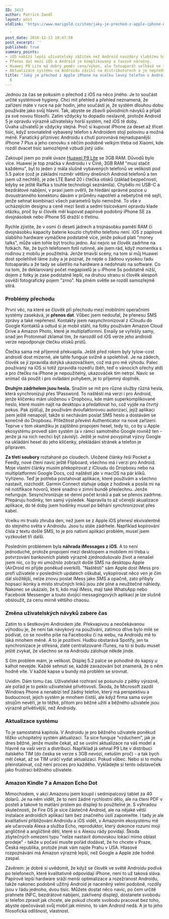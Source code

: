 ```yaml
---
ID: 3413
author: Patrick Zandl
layout: post
oldlink: 'https://www.marigold.cz/item/jaky-je-prechod-z-apple-iphone-na-vcelku-levny-telefon-s-android-6

  '
post_date: 2016-12-13 10:47:58
post_excerpt: ''
published: true
summary_points:
- iOS nabízí lepší uživatelský zážitek než Android navzdory slabšímu hardwaru.
- Přenos dat mezi iOS a Android je komplikovaný a časově náročný.
- Huawei P9 Lite má dobrý poměr cena/výkon, ale fotoaparát selhává ve tmavých scénách.
- Aktualizace systému na Androidu závisí na distributorech a je nepředvídatelná.
title: "Jaký je přechod z Apple iPhone na vcelku levný telefon s Android"
  6
---
```


<p>Jednou za čas se pokusím o přechod z iOS na něco jiného. Je to součást určité systémové hygieny. Chci mít přehled a přehled neznamená, že zařízení máte v ruce na pár hodin, jeho součástí je, že systém dlouhou dobu používáte jako svůj hlavní. Tak, abyste se zbavili původních návyků a přijali za své novou filosofii. Zatím vždycky to dopadlo neslavně, protože Android 5 je opravdu výrazně uživatelsky horší systém, než iOS té doby. <br />Úvaha uživatelů je vždycky stejná. Proč si kupovat iPhone za deset až třicet tisíc, když srovnatelně vybavený telefon s Androidem stojí polovinu a možná méně. Fanatický příznivec Androidu s chutí porovnává nejnadupanější iPhone 7 Plus a jeho cenovku s něčím podobně velkým třeba od Xiaomi, kde rozdíl dvacet tisíc samozřejmě vzbudí jistý údiv. </p>


<!--more-->

<p>Zakoupil jsem po zralé úvaze <a href="http://consumer.huawei.com/en/mobile-phones/p9lite/index.htm">Huawei P9 Lite</a> se 3GB RAM. Důvodů bylo více. Huawei je top značka v Androidu i v Číně, 3GB RAM "musí stačit každému", byl to jeden z mála slušně vybavených telefonů ve velikosti pod 5.5 palce (což je základní rozměr většiny dnešních Android telefonů a ten jsem už nechtěl), je zde LTE Band 20 i čtečka otisků (základ bezpečnosti, kdyby se ještě Raifka s touhle technologií seznámila). Chybělo mi USB-C a bezdrátové nabíjení, v praxi jsem ověřil, že hledání správné pozice u dvoustranného konektoru dávám v průměru napotřetí a nebetyčně mě sejří, jenže sehnat kombinaci všech parametrů bylo nemožné. To vše v ucházejícím designu a ceně mezi šesti a sedmi tisícovkami opravdu klade otázku, proč by si člověk měl kupovat papírově podobný iPhone SE za dvojnásobek nebo iPhone 5S dražší o třetinu. </p>

<p>Rychle zjistíte, že v osmi či deseti jádrech a trojnásobku paměti RAM či dvojnásobku kapacity baterie kouzlo chytrého telefonu není. iOS z papírově slabšího hardware vymáčkne podstatně více, jenže pokud platí "money talks", může vám tohle být trochu jedno. Asi nejvíc se člověk zadrhne na fotkách. Ne, že bych telefonem fotil rutinně, ale jsem rád, když momentka s rodinou z mobilu je použitelná. Jenže tmavší scény, na tom si můj Huawei dost spolehlivě láme zuby a je poznat, že nejde o žádnou vysokou řadu fotoaparátu a že tady se ušetřilo na hardware a nedohnalo na software. Co na tom, že deklarovaný počet megapixelů je u iPhone 5s podstatně nižší, dojem z fotky je zase podstatně lepší, na druhou stranu si člověk alespoň osvěží fotografický pojem "zrno". Na plném světle se rozdíl samozřejmě stírá. </p>

<h3>Problémy přechodu</h3>
<p>První věc, na které se člověk při přechodu mezi mobilními operačními systémy zasekává, je <strong>přenos dat</strong>. Vůbec jsem nedoufal, že přenesu SMS zprávy a také nepřenesl. Kontakty jsem nasynchronizoval z iCloudu do Google Kontaktů a odtud si je mobil stáhl, na fotky používám Amazon Cloud Drive a Amazon Photo, které je multiplatformní. Emaily se vyřešily samy, snad jen Protonmail zklamal tím, že narozdíl od iOS verze jeho androidí verze nepodporuje čtečku otisků prstů. </p>

<p>Čtečka sama mě příjemně překvapila. Ještě před rokem byly tylow-cost androidí dost mizerné, ale tahle funguje svižně a spolehlivě. Je na zádech, člověk se jí zpravidla dotýká ukazováčkem, což má pro mě výhodu. Palec používaný na iOS si totiž zpravidla rozedřu (běh, teď o vánocích ořechy atd) a pro čtečku na iPhone je nepoužitelný, ukazováček tím netrpí. Navíc se snímač dá použít i pro ovládání pohybem, je to příjemný doplněk. </p>

<p><strong>Druhým zádrhelem jsou hesla.</strong> Snažím se mít pro různé služby různá hesla, která synchronizuji přes 1Password. To naštěstí má verzi i pro Android, jenže klíčenku mám uloženou v Dropboxu, kde mám superkomplikované heslo, které musím najít na desktopu a předatlovat ho, což vyjde na čtvrtý pokus. Pak zjišťuji, že používám dvoufaktorovou autorizaci, jejíž aplikaci jsem ještě nenapojil, takže si nechávám poslat SMS heslo a dostávám se konečně do Dropboxu. Příležitost převést Authenticator na nové zařízení. <br />Teprve v tom okamžiku je zajištěno propojení hesel, tedy to, co by u Apple ekosystému provedl sám systém (a v rámci samotného Google rovněž ten - jenže já na nich nechci být závislý). Ještě je nutné povypínat výzvy Google na ukládání hesel do jeho klíčenky, překládání stránek a telefon je připraven. </p>

<p><strong>Za třetí soubory </strong>roztahané po cloudech. Uložené články řeší Pocket a Feedly, nové čtení navíc ještě Flipboard, všechno má i verzi pro Android. Moje vlastní články musím překopírovat z iCloudu do Dropboxu nebo na multiplatformní Google Docs, což naštěstí jde v macOS na pár kliků. <br />Vyřízeno. Teď je potřeba postahovat aplikace, které používám a všechno nastavit, rozchodit. Garmin Connect stahuje údaje z hodinek a posílá mi na ně notifikace hovorů, které snadno v zimní bundě přeslechnu. Jenže nefunguje. Sesynchronizuje se denní počet kroků a pak se přenos zadrhne. Přepáruju hodinky, ten samý výsledek. Napravila to až včerejší akualizace aplikace, do té doby jsem hodinky musel po běhání synchronizovat přes kabel. </p>

<p>Vcelku mi trvalo zhruba den, než jsem se z Apple iOS přenesl ekvivalentně do stejného světa v Androidu. Jsou tu stále zádrhele. Například kopírování čísla z textu došlé SMS, to je pro nativní aplikaci problém, musel jsem vyzkoušet tři další. </p>

<p>Posledním problémem byla <strong>náhrada iMessages z iOS</strong>. A to není jednoduché, protože propojení mezi desktopem a mobilem mi třeba u potvrzování bankovních plateb výrazně zjednodušovalo život a nenašel jsem nic, co by mi umožnilo zobrazit došlé SMS na desktopu Apple (AirDroid mi přijde poněkud overkill). "Naštěstí" sám Apple dost iMess pro profi uživatele v posledních updatech oškubal, vykopírovat něco ven je čím dál složitější, nelze znovu poslat iMess jako SMS a opačně, zato přibyly hopsací ikonky a místo stručných linků jsou zde plné a neužitečné náhledy. Nakonec se ukázalo, že ti, kdo mají iMess, mají také WhatsApp nebo Facebook Messenger a touto dvojicí messagingových aplikací je lze slušně obsloužit, za cenu mírně většího chaosu. </p>

<h3>Změna uživatelských návyků zabere čas</h3>
<p>Zatím to s šestkovým Androidem jde. Překvapivou a neočekávanou výhodou je, že není tak návykový na používání, zatímco dříve bylo milé se podívat, co se nového píše na Facebooku či na webu, na Androidu mě to láká mnohem méně. A to je pozitivní. Hudbu obstarává Spotify, jen ta synchronizace je otřesná, zlaté centralizované iTunes, na to si budu muset ještě zvykat, že všechno se na Androidu zálohuje někde jinde. </p>

<p>S čím problém mám, je velikost. Displej 5.2 palce se pohodlně do kapsy u kalhot nevejde. Každé sehnutí se, každé zavazování bot znamená, že o něm hodně víte. V každé kapse u bundy má problém se srovnat. </p>

<p>Uvidím. Dám tomu čas. Uživatelské rozhraní se posunulo z pětky výrazně, ale pořád je to peklo uživatelské přívětivosti. Škoda, že Microsoft zazdil Windows Phone a nenabízí teď žádný telefon, který má perspektivu a budoucnost, jejich systém je mnohem čistší, ale když firma sama svým strojům nevěří, je to těžké, přitom pro běžné užití a běžného uživatele jsou výrazně přívětivější, než Androidy.  </p>

<h3>Aktualizace systému</h3>
<p>To je samostatná kapitola. V Androidu je pro běžného uživatele poněkud těžko uchopitelný systém aktualizací. Ta sice funguje “vzduchem”, jak je dnes běžné, jenže musíte čekat, až se uvolní aktualizace na váš model a hlavně na vaši verzi a distribuci. Například já sehnal P9 Lite v distribuci italského TIM (do česka se verze s 3GB nevozí, netuším proč) - a tak bych měl čekat, až se TIM uráčí vydat aktualizaci. Pokud vůbec. Nebo si to mohu přeinstalovat, což není proces pro každého. Vykládejte si tento odstaveček jako frustraci běžného uživatele. </p>

<h3>Amazon Kindle 7 a Amazon Echo Dot</h3>
<p>Mimochodem, v akci Amazonu jsem koupil i sedmipalcový tablet za 40 dolarů. Je na něm vidět, že to není žádné rychlostní dělo, ale na čtení PDF v posteli a takové to matlání prstem po displeji to použitelné je. S výhradou skutečnosti, že Fire OS je sice částečně Android, ale na nějaké větší instalace androidích aplikací tam bez značného úsilí zapomeňte. I tady je ale kvalitativní přibližování Androidu a iOS vidět, v Amazoním ekosystému mě ale učarovala Alexa a služba Echo, reproduktor, který dokonce rozumí mojí angličtině a angličtině dětí, které si s Alexou rády povídají. Škoda zbytečných omezení typu "nelze nastavit domovskou lokaci mimo oblast prodeje" - takže u počasí musíte pořád dodávat, že ho chcete v Praze, Česká republika, protože jinak vám najde Prahu v USA. Hlasové rozpoznávání má Amazon výrazně lepší, než Google a Apple zde hodně zaspal. </p>

<p>Závěrem: je dobré si uvědomit, že když se člověk ve světě Androidu podívá po telefonech, které kvalitativně odpovídají iPhone, není to už taková sláva. Papírově lepší hardware sráží menší optimalizace a rozežranost Androidu, takže nakonec podobně užitný Android je naceněný velmi podobně, rozdíly jsou v řádu jednoho, dvou tisíc. Můžete dostat něco navíc, po čem určitě prahnete (NFC, bezdrátové nabíjení, zakřivený displej), dostanete svobodu si telefon zprasit jak chcete, ale pokud chcete svobodu pracovat bez toho, abyste opečovávali svůj mobil jak mimino, to vám Android nedá. A je to jeho filosofická odlišnost, vlastnost. <br />  </p>